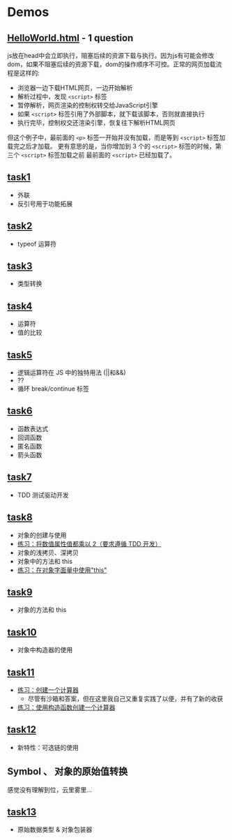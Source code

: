 # Demos

## [HelloWorld.html](HelloWorld.html) - 1 question

js放在head中会立即执行，阻塞后续的资源下载与执行。因为js有可能会修改dom，如果不阻塞后续的资源下载，dom的操作顺序不可控。正常的网页加载流程是这样的:

- 浏览器一边下载HTML网页，一边开始解析
- 解析过程中，发现 `<script>` 标签
- 暂停解析，网页渲染的控制权转交给JavaScript引擎
- 如果 `<script>` 标签引用了外部脚本，就下载该脚本，否则就直接执行
- 执行完毕，控制权交还渲染引擎，恢复往下解析HTML网页
  
但这个例子中，最前面的 `<p>` 标签一开始并没有加载，而是等到 `<script>` 标签加载完之后才加载。
更有意思的是，当你增加到 3 个的 `<script>` 标签的时候，第三个 `<script>` 标签加载之前 最前面的 `<script>` 已经加载了。

## [task1](task1.html)

- 外联
- 反引号用于功能拓展

## [task2](task2.html)

- typeof 运算符

## [task3](task3.js)

- 类型转换

## [task4](task4.js)

- 运算符
- 值的比较

## [task5](task5.js)

- 逻辑运算符在 JS 中的独特用法 (||和&&)
- ??
- 循环 break/continue 标签

## [task6](task6.js)

- 函数表达式
- 回调函数
- 匿名函数
- 箭头函数

## [task7](task7.html)

- TDD 测试驱动开发

## [task8](task8.js)

- 对象的创建与使用
- [练习：将数值属性值都乘以 2（要求遵循 TDD 开发）](https://zh.javascript.info/task/multiply-numeric)
- 对象的浅拷贝、深拷贝
- 对象中的方法和 this
- [练习：在对象字面量中使用"this"](https://zh.javascript.info/task/object-property-this)

## [task9](task9.js)

- 对象的方法和 this

## [task10](task11.html)

- 对象中构造器的使用

## [task11](task11.html)

- [练习：创建一个计算器](https://zh.javascript.info/task/calculator)
  - 尽管有沙箱和答案，但在这里我自己又重复实践了以便，并有了新的收获
- [练习：使用构造函数创建一个计算器](https://zh.javascript.info/constructor-new)

## [task12](task12.js)

- 新特性：可选链的使用

## Symbol 、 对象的原始值转换

感觉没有理解到位，云里雾里...

## [task13](task13.js)

- 原始数据类型 & 对象包装器
